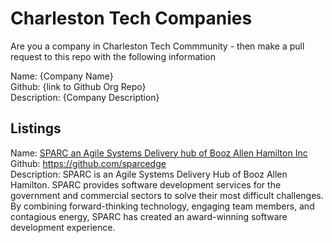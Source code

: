 # Charleston Tech Companies

Are you a company in Charleston Tech Commmunity - then make a pull request to this repo with the following information 

Name: {Company Name}     
Github: {link to Github Org Repo}      
Description: {Company Description}     

## Listings

Name: [SPARC an Agile Systems Delivery hub of Booz Allen Hamilton Inc](http://www.sparcedge.com/)  
Github: https://github.com/sparcedge  
Description:  SPARC is an Agile Systems Delivery Hub of Booz Allen Hamilton. SPARC provides software development services for the government and commercial sectors to solve their most difficult challenges. By combining forward-thinking technology, engaging team members, and contagious energy, SPARC has created an award-winning software development experience.  
